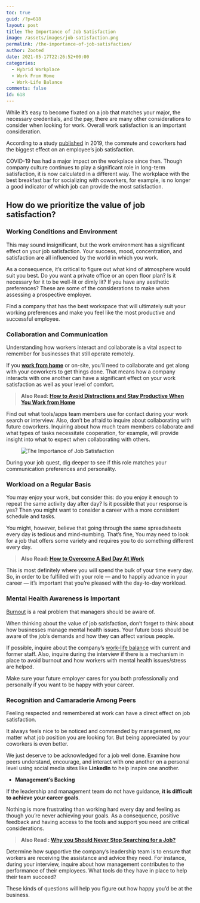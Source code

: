 ```yaml
---
toc: true
guid: /?p=618
layout: post
title: The Importance of Job Satisfaction
image: /assets/images/job-satisfaction.png
permalink: /the-importance-of-job-satisfaction/
author: Zooted
date: 2021-05-17T22:26:52+00:00
categories:
  - Hybrid Workplace
  - Work From Home
  - Work-Life Balance
comments: false
id: 618
---
```

While it&#8217;s easy to become fixated on a job that matches your major, the necessary credentials, and the pay, there are many other considerations to consider when looking for work. Overall work satisfaction is an important consideration.

According to a study [published](https://www.statista.com/statistics/717104/greatest-contributors-to-employee-satisfaction/) in 2019, the commute and coworkers had the biggest effect on an employee&#8217;s job satisfaction.

COVID-19 has had a major impact on the workplace since then. Though company culture continues to play a significant role in long-term satisfaction, it is now calculated in a different way. The workplace with the best breakfast bar for socializing with coworkers, for example, is no longer a good indicator of which job can provide the most satisfaction.

## **How do we prioritize the value of job satisfaction?**

### **Working Conditions and Environment**

This may sound insignificant, but the work environment has a significant effect on your job satisfaction. Your success, mood, concentration, and satisfaction are all influenced by the world in which you work.

As a consequence, it&#8217;s critical to figure out what kind of atmosphere would suit you best. Do you want a private office or an open floor plan? Is it necessary for it to be well-lit or dimly lit? If you have any aesthetic preferences? These are some of the considerations to make when assessing a prospective employer.

Find a company that has the best workspace that will ultimately suit your working preferences and make you feel like the most productive and successful employee.

### **Collaboration and Communication**

Understanding how workers interact and collaborate is a vital aspect to remember for businesses that still operate remotely.

If you **[work from home](/category/work-from-home/)** or on-site, you&#8217;ll need to collaborate and get along with your coworkers to get things done. That means how a company interacts with one another can have a significant effect on your work satisfaction as well as your level of comfort.

<blockquote class="wp-block-quote">
  <p>
    <strong>Also Read: <a href="/how-to-avoid-distractions-and-stay-productive-when-you-work-from-home/">How to Avoid Distractions and Stay Productive When You Work from Home</a></strong>
  </p>
</blockquote>

Find out what tools/apps team members use for contact during your work search or interview. Also, don&#8217;t be afraid to inquire about collaborating with future coworkers. Inquiring about how much team members collaborate and what types of tasks necessitate cooperation, for example, will provide insight into what to expect when collaborating with others.


<figure class="wp-block-image size-large">

<img loading="lazy" width="1000" height="579" src="/wp-content/uploads/2021/05/The-Importance-of-Job-Satisfaction.png" alt="The Importance of Job Satisfaction" class="wp-image-619" srcset="/wp-content/uploads/2021/05/The-Importance-of-Job-Satisfaction.png 1000w, /wp-content/uploads/2021/05/The-Importance-of-Job-Satisfaction-300x174.png 300w, /wp-content/uploads/2021/05/The-Importance-of-Job-Satisfaction-768x445.png 768w" sizes="(max-width: 1000px) 100vw, 1000px" /> </figure> 

During your job quest, dig deeper to see if this role matches your communication preferences and personality.

### **Workload on a Regular Basis**

You may enjoy your work, but consider this: do you enjoy it enough to repeat the same activity day after day? Is it possible that your response is yes? Then you might want to consider a career with a more consistent schedule and tasks.

You might, however, believe that going through the same spreadsheets every day is tedious and mind-numbing. That&#8217;s fine, You may need to look for a job that offers some variety and requires you to do something different every day.

<blockquote class="wp-block-quote">
  <p>
    <strong>Also Read: <a href="/how-to-overcome-a-bad-day-at-work/">How to Overcome A Bad Day At Work</a></strong>
  </p>
</blockquote>

This is most definitely where you will spend the bulk of your time every day. So, in order to be fulfilled with your role — and to happily advance in your career — it&#8217;s important that you&#8217;re pleased with the day-to-day workload.

### **Mental Health Awareness is Important**

[Burnout](/how-to-overcome-workplace-burnout/) is a real problem that managers should be aware of.

When thinking about the value of job satisfaction, don&#8217;t forget to think about how businesses manage mental health issues. Your future boss should be aware of the job&#8217;s demands and how they can affect various people.

If possible, inquire about the company&#8217;s [work-life balance](/category/work-life-balance/) with current and former staff. Also, inquire during the interview if there is a mechanism in place to avoid burnout and how workers with mental health issues/stress are helped.

Make sure your future employer cares for you both professionally and personally if you want to be happy with your career.

### **Recognition and Camaraderie Among Peers**

Feeling respected and remembered at work can have a direct effect on job satisfaction.

It always feels nice to be noticed and commended by management, no matter what job position you are looking for. But being appreciated by your coworkers is even better.

We just deserve to be acknowledged for a job well done. Examine how peers understand, encourage, and interact with one another on a personal level using social media sites like **LinkedIn** to help inspire one another.

  * **Management&#8217;s Backing**

If the leadership and management team do not have guidance, **it is difficult to achieve your career goals**.

Nothing is more frustrating than working hard every day and feeling as though you&#8217;re never achieving your goals. As a consequence, positive feedback and having access to the tools and support you need are critical considerations.

<blockquote class="wp-block-quote">
  <p>
    <strong>Also Read : <a href="/why-you-should-never-stop-searching-for-a-job/">Why you Should Never Stop Searching for a Job?</a></strong>
  </p>
</blockquote>

Determine how supportive the company&#8217;s leadership team is to ensure that workers are receiving the assistance and advice they need. For instance, during your interview, inquire about how management contributes to the performance of their employees. What tools do they have in place to help their team succeed?

These kinds of questions will help you figure out how happy you&#8217;d be at the business.